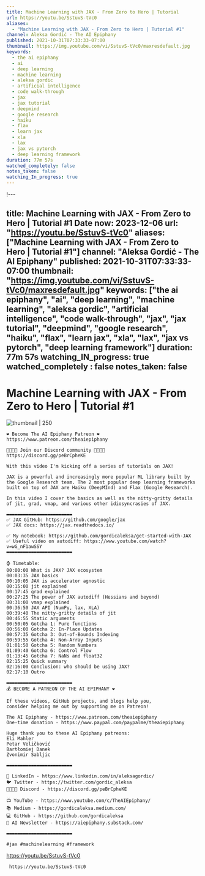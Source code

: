 ```yaml
---
title: Machine Learning with JAX - From Zero to Hero | Tutorial
url: https://youtu.be/SstuvS-tVc0
aliases:
  - "Machine Learning with JAX - From Zero to Hero | Tutorial #1"
channel: Aleksa Gordić - The AI Epiphany
published: 2021-10-31T07:33:33-07:00
thumbnail: https://img.youtube.com/vi/SstuvS-tVc0/maxresdefault.jpg
keywords:
  - the ai epiphany
  - ai
  - deep learning
  - machine learning
  - aleksa gordic
  - artificial intelligence
  - code walk-through
  - jax
  - jax tutorial
  - deepmind
  - google research
  - haiku
  - flax
  - learn jax
  - xla
  - lax
  - jax vs pytorch
  - deep learning framework
duration: 77m 57s
watched_completely: false
notes_taken: false
watching_In_progress: true
---
```


!---

title: Machine Learning with JAX - From Zero to Hero | Tutorial #1
Date now: 2023-12-06
url: "https://youtu.be/SstuvS-tVc0"
aliases: ["Machine Learning with JAX - From Zero to Hero | Tutorial #1"]
channel: "Aleksa Gordić - The AI Epiphany"
published: 2021-10-31T07:33:33-07:00
thumbnail: "https://img.youtube.com/vi/SstuvS-tVc0/maxresdefault.jpg"
keywords: ["the ai epiphany", "ai", "deep learning", "machine learning", "aleksa gordic", "artificial intelligence", "code walk-through", "jax", "jax tutorial", "deepmind", "google research", "haiku", "flax", "learn jax", "xla", "lax", "jax vs pytorch", "deep learning framework"]
duration: 77m 57s
watching_IN_progress: true
watched_completely : false
notes_taken: false
---


# Machine Learning with JAX - From Zero to Hero | Tutorial #1



![thumbnail | 250](https://img.youtube.com/vi/SstuvS-tVc0/maxresdefault.jpg)



```
❤️ Become The AI Epiphany Patreon ❤️
https://www.patreon.com/theaiepiphany

👨‍👩‍👧‍👦 Join our Discord community 👨‍👩‍👧‍👦
https://discord.gg/peBrCpheKE

With this video I'm kicking off a series of tutorials on JAX! 

JAX is a powerful and increasingly more popular ML library built by the Google Research team. The 2 most popular deep learning frameworks built on top of JAX are Haiku (DeepMInd) and Flax (Google Research).

In this video I cover the basics as well as the nitty-gritty details of jit, grad, vmap, and various other idiosyncrasies of JAX.

▬▬▬▬▬▬▬▬▬▬▬▬▬▬▬▬▬▬▬▬▬▬▬▬ 
✅ JAX GitHub: https://github.com/google/jax
✅ JAX docs: https://jax.readthedocs.io/

✅ My notebook: https://github.com/gordicaleksa/get-started-with-JAX
✅ Useful video on autodiff: https://www.youtube.com/watch?v=wG_nF1awSSY
▬▬▬▬▬▬▬▬▬▬▬▬▬▬▬▬▬▬▬▬▬▬▬▬ 

⌚️ Timetable: 
00:00:00 What is JAX? JAX ecosystem
00:03:35 JAX basics
00:10:05 JAX is accelerator agnostic
00:15:00 jit explained
00:17:45 grad explained
00:27:25 The power of JAX autodiff (Hessians and beyond)
00:31:00 vmap explained
00:36:50 JAX API (NumPy, lax, XLA)
00:39:40 The nitty-gritty details of jit
00:46:55 Static arguments
00:50:05 Gotcha 1: Pure functions
00:56:00 Gotcha 2: In-Place Updates
00:57:35 Gotcha 3: Out-of-Bounds Indexing
00:59:55 Gotcha 4: Non-Array Inputs
01:01:50 Gotcha 5: Random Numbers
01:09:40 Gotcha 6: Control Flow
01:13:45 Gotcha 7: NaNs and float32
02:15:25 Quick summary
02:16:00 Conclusion: who should be using JAX?
02:17:10 Outro

▬▬▬▬▬▬▬▬▬▬▬▬▬▬▬▬▬▬▬▬▬▬▬▬ 
💰 BECOME A PATREON OF THE AI EPIPHANY ❤️ 

If these videos, GitHub projects, and blogs help you,
consider helping me out by supporting me on Patreon! 

The AI Epiphany - https://www.patreon.com/theaiepiphany
One-time donation - https://www.paypal.com/paypalme/theaiepiphany 

Huge thank you to these AI Epiphany patreons:
Eli Mahler
Petar Veličković
Bartłomiej Danek
Zvonimir Sabljic

▬▬▬▬▬▬▬▬▬▬▬▬▬▬▬▬▬▬▬▬▬▬▬▬ 

💼 LinkedIn - https://www.linkedin.com/in/aleksagordic/ 
🐦 Twitter - https://twitter.com/gordic_aleksa 
👨‍👩‍👧‍👦 Discord - https://discord.gg/peBrCpheKE

📺 YouTube - https://www.youtube.com/c/TheAIEpiphany/
📚 Medium - https://gordicaleksa.medium.com/ 
💻 GitHub - https://github.com/gordicaleksa 
📢 AI Newsletter - https://aiepiphany.substack.com/

▬▬▬▬▬▬▬▬▬▬▬▬▬▬▬▬▬▬▬▬▬▬▬▬

#jax #machinelearning #framework
```




https://youtu.be/SstuvS-tVc0


```timestamp-url 
 https://youtu.be/SstuvS-tVc0
 ```




